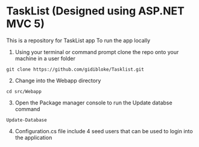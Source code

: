 # TaskList (Designed using ASP.NET MVC 5)
This is a repository for TaskList app
To run the app locally 
1. Using your terminal or command prompt clone the repo onto your machine in a user folder 

```
git clone https://github.com/gidibloke/Tasklist.git
```
2. Change into the Webapp directory
```
cd src/Webapp
```
3. Open the Package manager console to run the Update databse command
```
Update-Database
```
4. Configuration.cs file include 4 seed users that can be used to login into the application